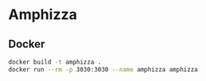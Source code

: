 # Amphizza

## Docker

```bash
docker build -t amphizza .
docker run --rm -p 3030:3030 --name amphizza amphizza
```
